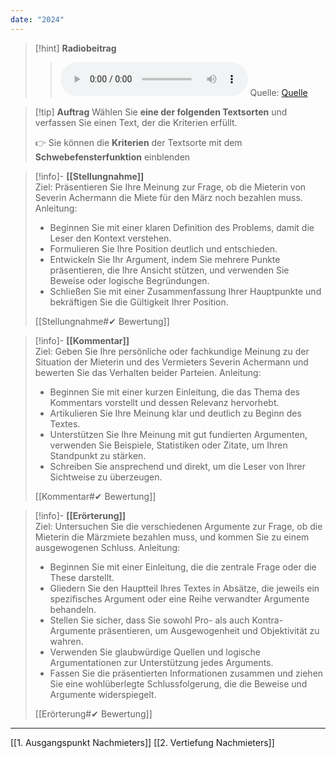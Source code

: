 ```yaml
---
date: "2024"
---
```

>[!hint] **Radiobeitrag**
>><audio controls><source src="https://download-media.srf.ch/world/audio/Espresso-radio/2021/03/Espresso_04-03-2021-815.mp3"></audio>
>>Quelle: [Quelle](https://www.srf.ch/play/radio/redirect/detail/a9831563-a685-4f4b-883d-258712f2c8f8)

>[!tip] **Auftrag**
>Wählen Sie **eine der folgenden Textsorten** und verfassen Sie einen Text, der die Kriterien erfüllt.
>
>👉 Sie können die **Kriterien** der Textsorte mit dem **Schwebefensterfunktion** einblenden

>[!info]- **[[Stellungnahme]]**  
>Ziel: Präsentieren Sie Ihre Meinung zur Frage, ob die Mieterin von Severin Achermann die Miete für den März noch bezahlen muss.
>Anleitung: 
>- Beginnen Sie mit einer klaren Definition des Problems, damit die Leser den Kontext verstehen.
>- Formulieren Sie Ihre Position deutlich und entschieden.
>- Entwickeln Sie Ihr Argument, indem Sie mehrere Punkte präsentieren, die Ihre Ansicht stützen, und verwenden Sie Beweise oder logische Begründungen.
>- Schließen Sie mit einer Zusammenfassung Ihrer Hauptpunkte und bekräftigen Sie die Gültigkeit Ihrer Position.
>
>[[Stellungnahme#✔ Bewertung]]

>[!info]- **[[Kommentar]]**  
>Ziel: Geben Sie Ihre persönliche oder fachkundige Meinung zu der Situation der Mieterin und des Vermieters Severin Achermann und bewerten Sie das Verhalten beider Parteien.
>Anleitung: 
>- Beginnen Sie mit einer kurzen Einleitung, die das Thema des Kommentars vorstellt und dessen Relevanz hervorhebt.
>- Artikulieren Sie Ihre Meinung klar und deutlich zu Beginn des Textes.
>- Unterstützen Sie Ihre Meinung mit gut fundierten Argumenten, verwenden Sie Beispiele, Statistiken oder Zitate, um Ihren Standpunkt zu stärken.
>- Schreiben Sie ansprechend und direkt, um die Leser von Ihrer Sichtweise zu überzeugen.
>
>[[Kommentar#✔ Bewertung]]

>[!info]- **[[Erörterung]]**  
>Ziel: Untersuchen Sie die verschiedenen Argumente zur Frage, ob die Mieterin die Märzmiete bezahlen muss, und kommen Sie zu einem ausgewogenen Schluss.
>Anleitung: 
>- Beginnen Sie mit einer Einleitung, die die zentrale Frage oder die These darstellt.
>- Gliedern Sie den Hauptteil Ihres Textes in Absätze, die jeweils ein spezifisches Argument oder eine Reihe verwandter Argumente behandeln.
>- Stellen Sie sicher, dass Sie sowohl Pro- als auch Kontra-Argumente präsentieren, um Ausgewogenheit und Objektivität zu wahren.
>- Verwenden Sie glaubwürdige Quellen und logische Argumentationen zur Unterstützung jedes Arguments.
>- Fassen Sie die präsentierten Informationen zusammen und ziehen Sie eine wohlüberlegte Schlussfolgerung, die die Beweise und Argumente widerspiegelt.
>
>[[Erörterung#✔ Bewertung]]



---
[[1. Ausgangspunkt Nachmieters]]
[[2. Vertiefung Nachmieters]]
